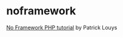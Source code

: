 # noframework
[No Framework PHP tutorial](https://github.com/PatrickLouys/no-framework-tutorial) by Patrick Louys